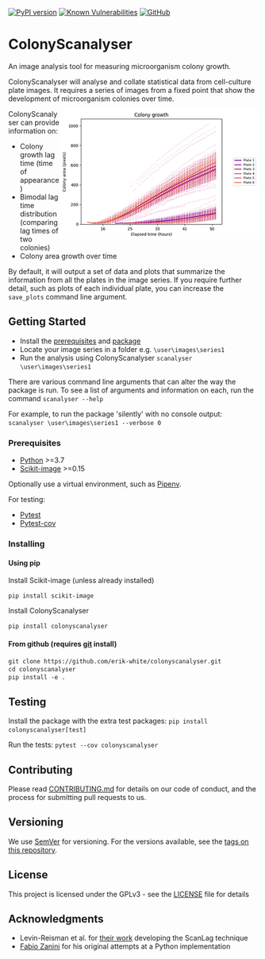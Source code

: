 [![PyPI version](https://badge.fury.io/py/colonyscanalyser.svg)](https://pypi.org/project/colonyscanalyser/) [![Known Vulnerabilities](https://snyk.io//test/github/Erik-White/ColonyScanalyser/badge.svg?targetFile=requirements.txt)](https://snyk.io//test/github/Erik-White/ColonyScanalyser?targetFile=requirements.txt) [![GitHub](https://img.shields.io/github/license/erik-white/colonyscanalyser?color=blue)](https://github.com/Erik-White/ColonyScanalyser/blob/master/LICENSE)

# ColonyScanalyser

An image analysis tool for measuring microorganism colony growth.

ColonyScanalyser will analyse and collate statistical data from cell-culture plate images. It requires a series of images from a fixed point that show the development of microorganism colonies over time.

<img align="right" src="docs/images/growth_curve_small.png">

ColonyScanalyser can provide information on:
* Colony growth lag time (time of appearance)
* Bimodal lag time distribution (comparing lag times of two colonies)
* Colony area growth over time

By default, it will output a set of data and plots that summarize the information from all the plates in the image series. If you require further detail, such as plots of each individual plate, you can increase the `save_plots` command line argument.

## Getting Started

* Install the [prerequisites](#prerequisites) and [package](#installing)
* Locate your image series in a folder e.g. `\user\images\series1`
* Run the analysis using ColonyScanalyser `scanalyser \user\images\series1`

There are various command line arguments that can alter the way the package is run. To see a list of arguments and information on each, run the command `scanalyser --help`

For example, to run the package 'silently' with no console output: `scanalyser \user\images\series1 --verbose 0`

### Prerequisites

* [Python](https://www.python.org/) >=3.7
* [Scikit-image](https://scikit-image.org/) >=0.15

Optionally use a virtual environment, such as [Pipenv](https://github.com/pypa/pipenv).

For testing:
* [Pytest](https://pytest.org/)
* [Pytest-cov](https://github.com/pytest-dev/pytest-cov/)

### Installing

#### Using pip
Install Scikit-image (unless already installed)
```
pip install scikit-image
```

Install ColonyScanalyser
```
pip install colonyscanalyser
```

#### From github (requires [git](https://git-scm.com/) install)
```
git clone https://github.com/erik-white/colonyscanalyser.git
cd colonyscanalyser
pip install -e .
```

## Testing

Install the package with the extra test packages:
`pip install colonyscanalyser[test]`

Run the tests:
`pytest --cov colonyscanalyser`

## Contributing

Please read [CONTRIBUTING.md](docs/CONTRIBUTING.md) for details on our code of conduct, and the process for submitting pull requests to us.

## Versioning

We use [SemVer](http://semver.org/) for versioning. For the versions available, see the [tags on this repository](https://github.com/erik-white/scanalyser/tags).

## License

This project is licensed under the GPLv3 - see the [LICENSE](LICENSE) file for details

## Acknowledgments

* Levin-Reisman et al. for [their work](https://www.ncbi.nlm.nih.gov/pubmed/20676109) developing the ScanLag technique
* [Fabio Zanini](https://github.com/iosonofabio/) for his original attempts at a Python implementation